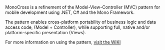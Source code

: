 MonoCross is a refinement of the Model-View-Controller (MVC) pattern for mobile development using .NET, C# and the Mono Framework.

The pattern enables cross-platform portability of business logic and data access code, (Model + Controller), while supporting full, native and/or platform-specific presentation (Views).

For more information on using the pattern, [visit the WIKI](https://github.com/ToeJam/MonoCross/wiki/MonoCross-Resources)